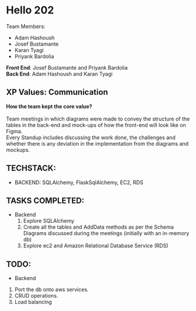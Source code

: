 # Hello 202
Team Members: 
- Adam Hashoush
- Josef Bustamante
- Karan Tyagi
- Priyank Bardolia

<b>Front End</b>: Josef Bustamante and Priyank Bardolia <br>
<b>Back End</b>: Adam Hashoush and Karan Tyagi


## XP Values: Communication

<b>How the team kept the core value? <br></b><br>
Team meetings in which diagrams were made to convey the structure of the tables in the back-end and mock-ups of how the front-end will look like on Figma. <br>
Every Standup includes discussing the work done, the challenges and whether there is any deviation in the implementation from the diagrams and mockups.

## TECHSTACK:

- BACKEND: SQLAlchemy, FlaskSqlAlchemy, EC2, RDS


## TASKS COMPLETED:

- Backend
  1. Explore SQLAlchemy
  2. Create all the tables and AddData methods as per the Schema Diagrams discussed during the meetings (initially with an in-memory db)
  3. Explore ec2 and Amazon Relational Database Service (RDS)

## TODO:

- Backend
1. Port the db onto aws services.
2. CRUD operations.
3. Load balancing